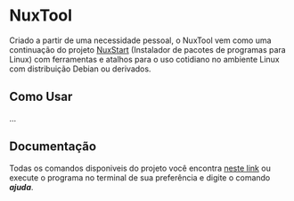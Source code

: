 # NuxTool
Criado a partir de uma necessidade pessoal, o NuxTool vem como uma continuação do projeto [NuxStart](https://github.com/gmasson/nuxstart) (Instalador de pacotes de programas para Linux) com ferramentas e atalhos para o uso cotidiano no ambiente Linux com distribuição Debian ou derivados.

## Como Usar
...

## Documentação
Todas os comandos disponiveis do projeto você encontra [neste link](https://github.com/gmasson/nuxtool/wiki) ou execute o programa no terminal de sua preferência e digite o comando ***ajuda***.

